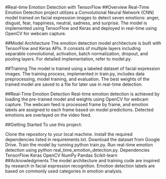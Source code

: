 #Real-time Emotion Detection with TensorFlow
##Overview
Real-Time Emotion Detection project utilizes a Convolutional Neural Network (CNN) model trained on facial expression images to detect seven emotions: anger, disgust, fear, happiness, neutral, sadness, and surprise. The model is implemented using TensorFlow and Keras and deployed in real-time using OpenCV for webcam capture.

##Model Architecture
The emotion detection model architecture is built with TensorFlow and Keras APIs. It consists of multiple layers including separable convolutional, activation, batch normalization, dropout, and pooling layers. For detailed implementation, refer to model.py.

##Training
The model is trained using a labeled dataset of facial expression images. The training process, implemented in train.py, includes data preprocessing, model training, and evaluation. The best weights of the trained model are saved to a file for later use in real-time detection.

##Real-Time Emotion Detection
Real-time emotion detection is achieved by loading the pre-trained model and weights using OpenCV for webcam capture. The webcam feed is processed frame by frame, and emotion labels are assigned to each frame based on model predictions. Detected emotions are overlayed on the video feed.

##Getting Started
To use this project:

Clone the repository to your local machine.
Install the required dependencies listed in requirements.txt.
Download the dataset from Google Drive.
Train the model by running python train.py.
Run real-time emotion detection using python real_time_emotion_detection.py.
Dependencies
TensorFlow
Keras
OpenCV
NumPy
Pandas
Scikit-learn
##Acknowledgments
The model architecture and training code are inspired by research in facial expression recognition.
Emotion detection labels are based on commonly used categories in emotion analysis.
